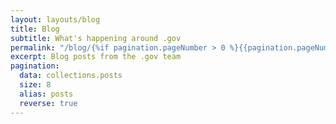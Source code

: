 ```yaml
---
layout: layouts/blog
title: Blog
subtitle: What's happening around .gov 
permalink: "/blog/{%if pagination.pageNumber > 0 %}{{pagination.pageNumber | plus:1 }}/{% endif %}"
excerpt: Blog posts from the .gov team
pagination:
  data: collections.posts
  size: 8
  alias: posts
  reverse: true
---
```

